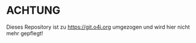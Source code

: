 # ACHTUNG
Dieses Repository ist zu https://git.o4i.org umgezogen und wird hier nicht mehr gepflegt!
